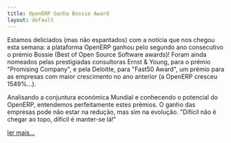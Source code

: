 ```yaml
---
title: OpenERP Ganha Bossie Award
layout: default
---
```


Estamos deliciados (mas não espantados) com a notícia que nos chegou esta semana: a plataforma OpenERP ganhou pelo segundo ano consecutivo o prémio Bossie (Best of Open Source Software awards)! Foram ainda nomeados pelas prestigiadas consultoras Ernst & Young, para o prémio "Promising Company", e pela Deloitte, para "Fast50 Award", um prémio para as empresas com maior crescimento no ano anterior (a OpenERP cresceu 1549%...).

Analisando a conjuntura económica Mundial e conhecendo o potencial do OpenERP, entendemos perfeitamente estes prémios. O ganho das empresas pode não estar na redução, mas sim na evolução.
"Difícil não é chegar ao topo, difícil é manter-se lá!"

[ler mais...](https://www.openerp.com/news/post/138-OpenERP-wins-2013-Bossie-award-and-gets-nominated-by-Ernst-Young-and-Deloitte)
